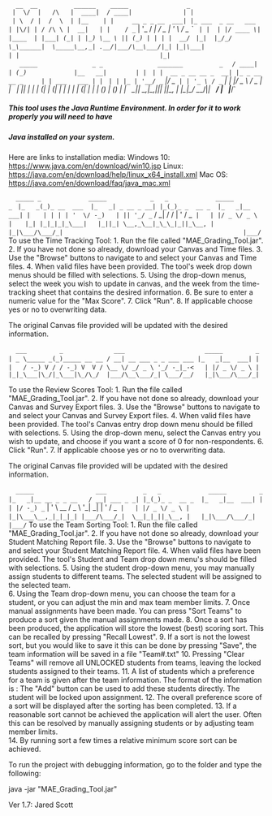 `  __  __          ______    _____                _`                   
` |  \/  |   /\   |  ____|  / ____|              | |`                   
` | \  / |  /  \  | |__    | |     __ _ _ __  ___| |_ ___  _ __   ___`
` | |\/| | / /\ \ |  __|   | |    / _` | '_ \/ __| __/ _ \| '_ \ / _ \`
` | |  | |/ ____ \| |____  | |___| (_| | |_) \__ \ || (_) | | | |  __/`
` |_|  |_/_/    \_\______|  \_____\__,_| .__/|___/\__\___/|_| |_|\___|`
`                                      | |`
`                                      |_|`                   
`   _____               _ _               _______          _`
`  / ____|             | (_)             |__   __|        | |`
` | |  __ _ __ __ _  __| |_ _ __   __ _     | | ___   ___ | |`
` | | |_ | '__/ _` |/ _` | | '_ \ / _` |    | |/ _ \ / _ \| |`
` | |__| | | | (_| | (_| | | | | | (_| |    | | (_) | (_) | |`
`  \_____|_|  \__,_|\__,_|_|_| |_|\__, |    |_|\___/ \___/|_|`
`                                  __/ |`
`                                 |___/`                       
##### This tool uses the Java Runtime Environment. In order for it to work properly you will need to have 
##### Java installed on your system. 

Here are links to installation media: 
Windows 10: https://www.java.com/en/download/win10.jsp
Linux: https://java.com/en/download/help/linux_x64_install.xml
Mac OS: https://java.com/en/download/faq/java_mac.xml

`  _____ _             _____            _   _             _____         _`
` |_   _(_)_ __  ___  |_   _| _ __ _ __| |_(_)_ _  __ _  |_   _|__  ___| |`
`   | | | | '  \/ -_)   | || '_/ _` / _| / / | ' \/ _` |   | |/ _ \/ _ \ |`
`   |_| |_|_|_|_\___|   |_||_| \__,_\__|_\_\_|_||_\__, |   |_|\___/\___/_|`
`                                                 |___/`
To use the Time Tracking Tool:
    1. Run the file called "MAE_Grading_Tool.jar".
    2. If you have not done so already, download your Canvas and Time files. 
    3. Use the "Browse" buttons to navigate to and select your Canvas and Time files.
    4. When valid files have been provided. The tool's week drop down menus should be 
       filled with selections.
    5. Using the drop-down menus, select the week you wish to update in canvas, and 
       the week from the time-tracking sheet that contains the desired information.
    6. Be sure to enter a numeric value for the "Max Score". 
    7. Click "Run".
    8. If applicable choose yes or no to overwriting data.      

The original Canvas file provided will be updated with the desired information. 

`  ___         _              ___                      _____         _`
` | _ \_____ _(_)_____ __ __ / __| __ ___ _ _ ___ ___ |_   _|__  ___| |`
` |   / -_) V / / -_) V  V / \__ \/ _/ _ \ '_/ -_|_-<   | |/ _ \/ _ \ |`
` |_|_\___|\_/|_\___|\_/\_/  |___/\__\___/_| \___/__/   |_|\___/\___/_|`

To use the Review Scores Tool:
    1. Run the file called "MAE_Grading_Tool.jar".
    2. If you have not done so already, download your Canvas and Survey Export files. 
    3. Use the "Browse" buttons to navigate to and select your Canvas and Survey 
       Export files.
    4. When valid files have been provided. The tool's Canvas entry drop down menu 
       should be filled with selections.
    5. Using the drop-down menu, select the Canvas entry you wish to update, and choose 
       if you want a score of 0 for non-respondents.
    6. Click "Run".
    7. If applicable choose yes or no to overwriting data.
    
The original Canvas file provided will be updated with the desired information.

`  _____                 ___          _   _             _____         _`
` |_   _|__ __ _ _ __   / __| ___ _ _| |_(_)_ _  __ _  |_   _|__  ___| |`
`   | |/ -_) _` | '  \  \__ \/ _ \ '_|  _| | ' \/ _` |   | |/ _ \/ _ \ |` 
`   |_|\___\__,_|_|_|_| |___/\___/_|  \__|_|_||_\__, |   |_|\___/\___/_|`
`                                               |___/`
To use the Team Sorting Tool:
    1. Run the file called "MAE_Grading_Tool.jar".
    2. If you have not done so already, download your Student Matching Report file. 
    3. Use the "Browse" buttons to navigate to and select your Student Matching Report file.
    4. When valid files have been provided. The tool's Student and Team drop down menu's 
       should be filled with selections.
    5. Using the student drop-down menu, you may manually assign students to different teams. 
       The selected student will be assigned to the selected team.  
    6. Using the Team drop-down menu, you can choose the team for a student, or you can 
       adjust the min and max team member limits. 
    7. Once manual assignments have been made. You can press "Sort Teams" to produce a 
       sort given the manual assignments made. 
    8. Once a sort has been produced, the application will store the lowest (best) scoring sort. 
       This can be recalled by pressing "Recall Lowest". 
    9. If a sort is not the lowest sort, but you would like to save it this can be done by 
       pressing "Save", the team information will be saved in a file "Team#.txt"
    10. Pressing "Clear Teams" will remove all UNLOCKED students from teams, leaving the 
        locked students assigned to their teams. 
    11. A list of students which a preference for a team is given after the team information.
        The format of the information is <Student Name> : <Preference for this team> 
        The "Add" button can be used to add these students directly. The student will be 
        locked upon assignment. 
    12. The overall preference score of a sort will be displayed after the sorting has been completed. 
    13. If a reasonable sort cannot be achieved the application will alert the user. Often this can 
        be resolved by manually assigning students or by adjusting team member limits.  
    14. By running sort a few times a relative minimum score sort can be achieved. 
    

To run the project with debugging information, go to the folder and
type the following:

java -jar "MAE_Grading_Tool.jar" 

Ver 1.7: Jared Scott
